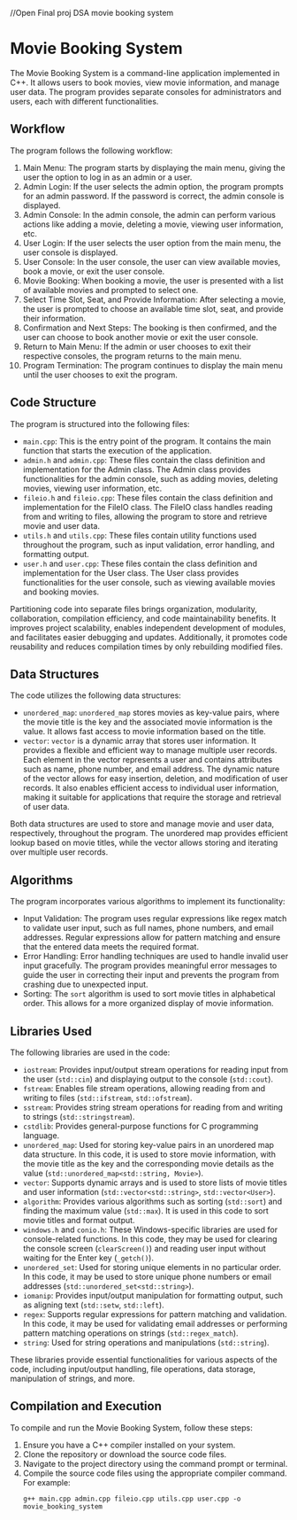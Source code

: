 //Open Final proj DSA movie booking system

# Movie Booking System

The Movie Booking System is a command-line application implemented in C++. It allows users to book movies, view movie information, and manage user data. The program provides separate consoles for administrators and users, each with different functionalities.

## Workflow

The program follows the following workflow:

1. Main Menu: The program starts by displaying the main menu, giving the user the option to log in as an admin or a user.
2. Admin Login: If the user selects the admin option, the program prompts for an admin password. If the password is correct, the admin console is displayed.
3. Admin Console: In the admin console, the admin can perform various actions like adding a movie, deleting a movie, viewing user information, etc.
4. User Login: If the user selects the user option from the main menu, the user console is displayed.
5. User Console: In the user console, the user can view available movies, book a movie, or exit the user console.
6. Movie Booking: When booking a movie, the user is presented with a list of available movies and prompted to select one.
7. Select Time Slot, Seat, and Provide Information: After selecting a movie, the user is prompted to choose an available time slot, seat, and provide their information.
8. Confirmation and Next Steps: The booking is then confirmed, and the user can choose to book another movie or exit the user console.
9. Return to Main Menu: If the admin or user chooses to exit their respective consoles, the program returns to the main menu.
10. Program Termination: The program continues to display the main menu until the user chooses to exit the program.

## Code Structure

The program is structured into the following files:

- `main.cpp`: This is the entry point of the program. It contains the main function that starts the execution of the application.
- `admin.h` and `admin.cpp`: These files contain the class definition and implementation for the Admin class. The Admin class provides functionalities for the admin console, such as adding movies, deleting movies, viewing user information, etc.
- `fileio.h` and `fileio.cpp`: These files contain the class definition and implementation for the FileIO class. The FileIO class handles reading from and writing to files, allowing the program to store and retrieve movie and user data.
- `utils.h` and `utils.cpp`: These files contain utility functions used throughout the program, such as input validation, error handling, and formatting output.
- `user.h` and `user.cpp`: These files contain the class definition and implementation for the User class. The User class provides functionalities for the user console, such as viewing available movies and booking movies.

Partitioning code into separate files brings organization, modularity, collaboration, compilation efficiency, and code maintainability benefits. It improves project scalability, enables independent development of modules, and facilitates easier debugging and updates. Additionally, it promotes code reusability and reduces compilation times by only rebuilding modified files.

## Data Structures

The code utilizes the following data structures:

- `unordered_map`: `unordered_map` stores movies as key-value pairs, where the movie title is the key and the associated movie information is the value. It allows fast access to movie information based on the title.
- `vector`: `vector` is a dynamic array that stores user information. It provides a flexible and efficient way to manage multiple user records. Each element in the vector represents a user and contains attributes such as name, phone number, and email address. The dynamic nature of the vector allows for easy insertion, deletion, and modification of user records. It also enables efficient access to individual user information, making it suitable for applications that require the storage and retrieval of user data.

Both data structures are used to store and manage movie and user data, respectively, throughout the program. The unordered map provides efficient lookup based on movie titles, while the vector allows storing and iterating over multiple user records.

## Algorithms

The program incorporates various algorithms to implement its functionality:

- Input Validation: The program uses regular expressions like regex match to validate user input, such as full names, phone numbers, and email addresses. Regular expressions allow for pattern matching and ensure that the entered data meets the required format.
- Error Handling: Error handling techniques are used to handle invalid user input gracefully. The program provides meaningful error messages to guide the user in correcting their input and prevents the program from crashing due to unexpected input.
- Sorting: The `sort` algorithm is used to sort movie titles in alphabetical order. This allows for a more organized display of movie information.

## Libraries Used

The following libraries are used in the code:

- `iostream`: Provides input/output stream operations for reading input from the user (`std::cin`) and displaying output to the console (`std::cout`).
- `fstream`: Enables file stream operations, allowing reading from and writing to files (`std::ifstream`, `std::ofstream`).
- `sstream`: Provides string stream operations for reading from and writing to strings (`std::stringstream`).
- `cstdlib`: Provides general-purpose functions for C programming language.
- `unordered_map`: Used for storing key-value pairs in an unordered map data structure. In this code, it is used to store movie information, with the movie title as the key and the corresponding movie details as the value (`std::unordered_map<std::string, Movie>`).
- `vector`: Supports dynamic arrays and is used to store lists of movie titles and user information (`std::vector<std::string>`, `std::vector<User>`).
- `algorithm`: Provides various algorithms such as sorting (`std::sort`) and finding the maximum value (`std::max`). It is used in this code to sort movie titles and format output.
- `windows.h` and `conio.h`: These Windows-specific libraries are used for console-related functions. In this code, they may be used for clearing the console screen (`clearScreen()`) and reading user input without waiting for the Enter key (`_getch()`).
- `unordered_set`: Used for storing unique elements in no particular order. In this code, it may be used to store unique phone numbers or email addresses (`std::unordered_set<std::string>`).
- `iomanip`: Provides input/output manipulation for formatting output, such as aligning text (`std::setw`, `std::left`).
- `regex`: Supports regular expressions for pattern matching and validation. In this code, it may be used for validating email addresses or performing pattern matching operations on strings (`std::regex_match`).
- `string`: Used for string operations and manipulations (`std::string`).

These libraries provide essential functionalities for various aspects of the code, including input/output handling, file operations, data storage, manipulation of strings, and more.

## Compilation and Execution

To compile and run the Movie Booking System, follow these steps:

1. Ensure you have a C++ compiler installed on your system.
2. Clone the repository or download the source code files.
3. Navigate to the project directory using the command prompt or terminal.
4. Compile the source code files using the appropriate compiler command. For example:
   ```shell
   g++ main.cpp admin.cpp fileio.cpp utils.cpp user.cpp -o movie_booking_system

